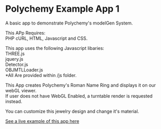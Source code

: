 Polychemy Example App 1
=======================

A basic app to demonstrate Polychemy's modelGen System.

This APp Requires:<br>
PHP cURL, HTML, Javascript and CSS.

This app uses the following Javascript libaries:<br>
THREE.js<br>
jquery.js<br>
Detector.js<br>
OBJMTLLoader.js<br>
*All Are provided within /js folder.


This App creates Polychemy's Roman Name Ring and displays it on our webGL viewer.<br>
If user does not have WebGL Enabled, a turntable render is requested instead.<br>

You can customize this jewelry design and change it's material.

<p>
<a href="http://www.polychemy.com/AppExample1/index.php">See a live example of this app here</a>
</p>
